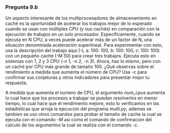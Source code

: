 ### Pregunta 9.b

Un aspecto interesante de los multiprocesadores de almacenamiento en caché es la oportunidad de acelerar los trabajos mejor de lo esperado cuando se usan con múltiples CPU (y sus cachés) en comparación con la ejecución de trabajos en un solo procesador. Especı́ficamente, cuando se ejecuta en N CPU, a veces puede acelerar más de un factor de N, una situación denominada aceleración superlineal. Para experimentar con esto, usa la descripción del trabajo aquı́ (-L a: 100: 100, b: 100: 100, c: 100: 100) con un pequeño caché (-M 50) para crear tres trabajos. Ejecuta esto en sistemas con 1, 2 y 3 CPU (-n 1, -n 2, -n 3). Ahora, haz lo mismo, pero con un caché por CPU más grande de tamaño 100. ¿Qué observas sobre el rendimiento a medida que aumenta el número de CPU? Usa -c para confirmar sus conjeturas y otros indicadores para presentar mejor tu respuesta.

A medida que aumenta el numero de CPU, el argumento *num_cpus* aumenta lo cual hace que los procesos a trabajar se puedan resolverlos en menor tiempo, lo cual hace que el rendimiento mejore, esto lo verificamos en las estadisticas que arroja la ejecucion del programa *multi.py*, ademas se tambien se uso otros comandos para probar el tamaño de cache la cual se ejecuta con el comando *-M*  asi como el comando de confirmacion del calculo de los argumentos la cual se realiza con el comando *-c*.
